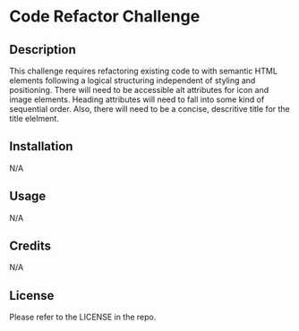 # Code Refactor Challenge

## Description
This challenge requires refactoring existing code to with semantic HTML elements following a logical structuring independent of styling and positioning. There will need to be accessible alt attributes for icon and image elements. Heading attributes will need to fall into some kind of sequential order. Also, there will need to be a concise, descritive title for the title elelment.

## Installation

N/A

## Usage

N/A

## Credits

N/A

## License

Please refer to the LICENSE in the repo.